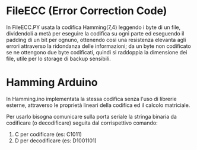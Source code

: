 # FileECC (Error Correction Code)
In FileECC.PY usata la codifica Hamming(7,4) leggendo i byte di un file, dividendoli a metà per eseguire la codifica su ogni parte ed eseguendo il padding di un bit per ognuno, ottenendo cosi una resistenza elevanta agli errori attraverso la ridondanza delle informazioni; da un byte non codificato se ne ottengono due byte codificati, quindi si raddoppia la dimensione dei file, utile per lo storage di backup sensibili.

# Hamming Arduino
In Hamming.ino implementata la stessa codifica senza l'uso di librerie esterne, attraverso le proprietà lineari della codifica ed il calcolo matriciale.


Per usarlo bisogna comunicare sulla porta seriale la stringa binaria da codificare (o decodificare) seguita dal corrispettivo comando:

1) C per codificare (es: C1011)
2) D per decodificare (es: D1001101)
